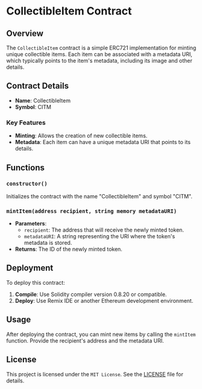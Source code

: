 # CollectibleItem Contract

## Overview

The `CollectibleItem` contract is a simple ERC721 implementation for minting unique collectible items. Each item can be associated with a metadata URI, which typically points to the item's metadata, including its image and other details.

## Contract Details

- **Name**: CollectibleItem
- **Symbol**: CITM

### Key Features

- **Minting**: Allows the creation of new collectible items.
- **Metadata**: Each item can have a unique metadata URI that points to its details.

## Functions

### `constructor()`

Initializes the contract with the name "CollectibleItem" and symbol "CITM".

### `mintItem(address recipient, string memory metadataURI)`

- **Parameters**:
  - `recipient`: The address that will receive the newly minted token.
  - `metadataURI`: A string representing the URI where the token's metadata is stored.
- **Returns**: The ID of the newly minted token.

## Deployment

To deploy this contract:

1. **Compile**: Use Solidity compiler version 0.8.20 or compatible.
2. **Deploy**: Use Remix IDE or another Ethereum development environment.

## Usage

After deploying the contract, you can mint new items by calling the `mintItem` function. Provide the recipient's address and the metadata URI.

## License

This project is licensed under the `MIT License`. See the [LICENSE](LICENSE) file for details.
